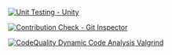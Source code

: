 [![Unit Testing - Unity](https://github.com/99003746/Testing_calculations/actions/workflows/unity.yml/badge.svg)](https://github.com/99003746/Testing_calculations/actions/workflows/unity.yml)

[![Contribution Check - Git Inspector](https://github.com/99003746/Testing_calculations/actions/workflows/gitinspector.yml/badge.svg)](https://github.com/99003746/Testing_calculations/actions/workflows/gitinspector.yml)

[![CodeQuality Dynamic Code Analysis Valgrind](https://github.com/99003746/Testing_calculations/actions/workflows/CodeQuality_Dynamic.yml/badge.svg)](https://github.com/99003746/Testing_calculations/actions/workflows/CodeQuality_Dynamic.yml)
